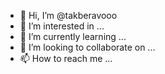 - 👋 Hi, I’m @takberavooo
- 👀 I’m interested in ...
- 🌱 I’m currently learning ...
- 💞️ I’m looking to collaborate on ...
- 📫 How to reach me ...

<!---
takberavooo/takberavooo is a ✨ special ✨ repository because its `README.md` (this file) appears on your GitHub profile.
You can click the Preview link to take a look at your changes.
--->
